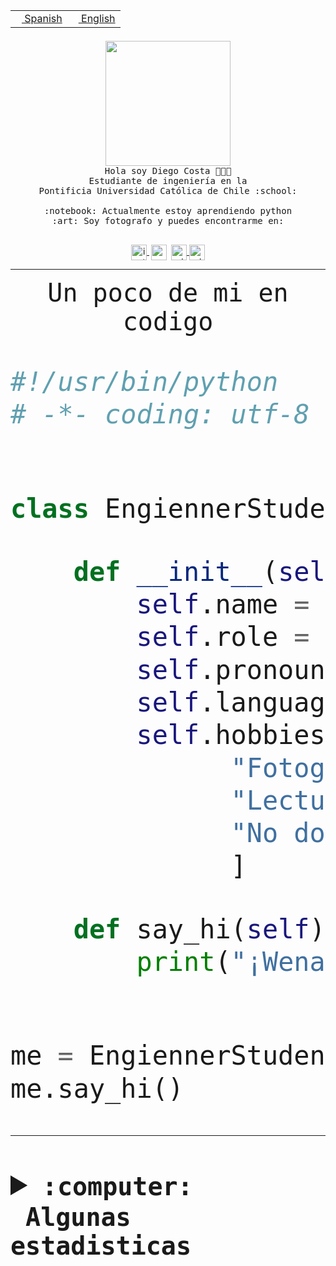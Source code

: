 <table border="0"  align="right">
 <tr><td><a href="README.md"><img src="https://upload.wikimedia.org/wikipedia/commons/thumb/8/89/Bandera_de_Espa%C3%B1a.svg/1200px-Bandera_de_Espa%C3%B1a.svg.png" height="10"> Spanish</a></td>
 <td><a href="README.en.md"><img src="https://upload.wikimedia.org/wikipedia/commons/a/a4/Flag_of_the_United_States.svg" height="10"> English</a></td></tr>
</table><br><br><br>


<p align="center">
  <img src="https://github.com/diegocostares/diegocostares/blob/main/Images/aaa2.gif?raw=true" height="200px" weight="200px">
  <br><samp>
    Hola soy Diego Costa 👨🏻‍💻<br>
    Estudiante de ingeniería en la <br>
    Pontificia Universidad Católica de Chile :school:<br>
  <br>
    :notebook: Actualmente estoy aprendiendo python <br>
    :art: Soy fotografo y puedes encontrarme en: <br>
  <br></samp>
  
</p>

<p align="center">
   <a href="https://instagram.com/diegocosta_no" target="blank">
    <img 
    align="center" src="https://cdn.jsdelivr.net/npm/simple-icons@3.0.1/icons/instagram.svg" alt="instagram" height="25px" width="25px" />
  </a>
  <a style="border: 3px solid; color: white;"href="https://t.me/diegocosta_no" target="blank">
  <img
  align="center" alt="Telegram" width="25px" src="https://icons-for-free.com/iconfiles/png/512/Telegram-1324888767380505522.png" />
</a>
<a href="https://api.whatsapp.com/send?phone=56971897835&text=Hola!" target="blank">
  <img
  align="center" alt="wtsp" width="25px" src="https://img.icons8.com/pastel-glyph/2x/whatsapp--v2.png" />
</a>
<a href="https://www.linkedin.com/in/diego-costa-786249213/" target="blank">
  <img
  align="center" alt="wtsp" width="25px" src="https://img.icons8.com/metro/452/linkedin.png" />
</a>

  </a>
</p>

---


<p align="center"><font size="25"><samp>Un poco de mi en codigo</samp></front></p>


```python
#!/usr/bin/python
# -*- coding: utf-8 -*-


class EngiennerStudent:

    def __init__(self):
        self.name = "Diego Costa"
        self.role = "Estudiante"
        self.pronouns = "he/him"
        self.language_spoken = ["es_CL", "en_US"]
        self.hobbies = [
              "Fotografia",
              "Lectura",
              "No dormir",
              ]

    def say_hi(self):
        print("¡Wena mundo!")


me = EngiennerStudent()
me.say_hi()
```
---
<details>
  <summary><b><samp>:computer: &nbsp;Algunas estadisticas</samp></b></summary>
  <br/></p>

<!--START_SECTION:waka-->
![Code Time](http://img.shields.io/badge/Code%20Time-1%2C233%20hrs%2015%20mins-blue)

📅 **Soy más productivo los Martes** 

```text
Lunes                    768 commits         ████░░░░░░░░░░░░░░░░░░░░░   15.59 % 
Martes                   947 commits         █████░░░░░░░░░░░░░░░░░░░░   19.22 % 
Miércoles                597 commits         ███░░░░░░░░░░░░░░░░░░░░░░   12.12 % 
Jueves                   755 commits         ████░░░░░░░░░░░░░░░░░░░░░   15.33 % 
Viernes                  720 commits         ████░░░░░░░░░░░░░░░░░░░░░   14.62 % 
Sábado                   409 commits         ██░░░░░░░░░░░░░░░░░░░░░░░   08.30 % 
Domingo                  730 commits         ████░░░░░░░░░░░░░░░░░░░░░   14.82 % 
```


📊 **Esta semana me dediqué a** 

```text
🐱‍💻 Proyectos: 
proyecto-2023-2-proyecto-5 hrs 29 mins       ███████████████████████░░   90.26 % 
codefest-uc-2023-2       21 mins             █░░░░░░░░░░░░░░░░░░░░░░░░   05.78 % 
modul.os                 8 mins              █░░░░░░░░░░░░░░░░░░░░░░░░   02.44 % 
tarea-2-diegocostares    4 mins              ░░░░░░░░░░░░░░░░░░░░░░░░░   01.18 % 
2023-1-S4-Grupo2-Frontend0 secs              ░░░░░░░░░░░░░░░░░░░░░░░░░   00.19 % 
```


 Last Updated on 08/10/2023 18:33:24 UTC
<!--END_SECTION:waka-->
  
  

<p align="center"> <img src="https://github-readme-stats.vercel.app/api?username=diegocostares&show_icons=true&theme=ayu-mirage" alt="abhisheknaiidu" /></p>
 
</details>
